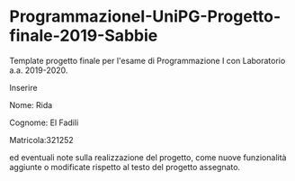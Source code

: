 # ProgrammazioneI-UniPG-Progetto-finale-2019-Sabbie
Template progetto finale per l'esame di Programmazione I con Laboratorio a.a. 2019-2020.

Inserire

Nome: Rida

Cognome: El Fadili

Matricola:321252


ed eventuali note sulla realizzazione del progetto, come nuove funzionalità aggiunte o modificate rispetto al testo del progetto assegnato.
